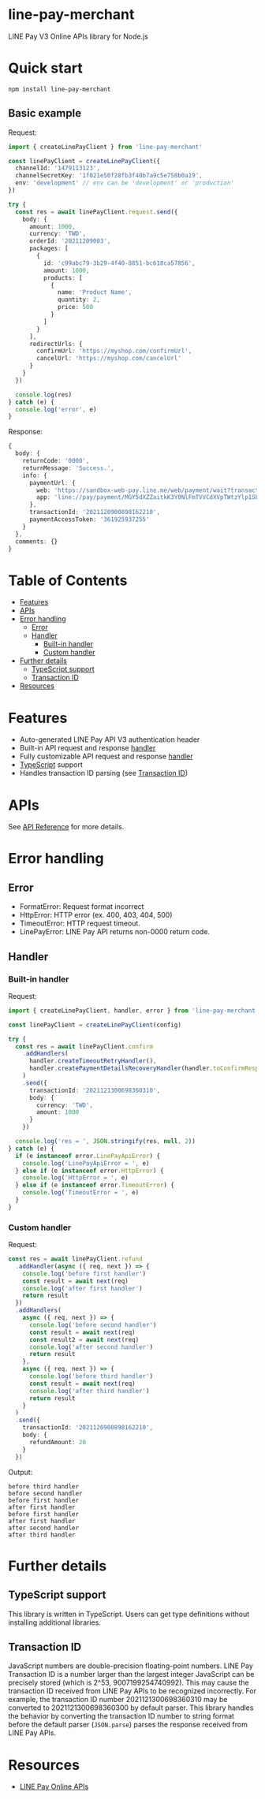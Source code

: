 <!-- omit in toc -->
# line-pay-merchant

LINE Pay V3 Online APIs library for Node.js

<!-- omit in toc -->
# Quick start

```
npm install line-pay-merchant
```

<!-- omit in toc -->
## Basic example

Request:
```ts
import { createLinePayClient } from 'line-pay-merchant'

const linePayClient = createLinePayClient({
  channelId: '1479113123',
  channelSecretKey: '1f021e50f28fb3f40b7a9c5e758b0a19',
  env: 'development' // env can be 'development' or 'production'
})

try {
  const res = await linePayClient.request.send({
    body: {
      amount: 1000,
      currency: 'TWD',
      orderId: '20211209003',
      packages: [
        {
          id: 'c99abc79-3b29-4f40-8851-bc618ca57856',
          amount: 1000,
          products: [
            {
              name: 'Product Name',
              quantity: 2,
              price: 500
            }
          ]
        }
      ],
      redirectUrls: {
        confirmUrl: 'https://myshop.com/confirmUrl',
        cancelUrl: 'https://myshop.com/cancelUrl'
      }
    }
  })

  console.log(res)
} catch (e) {
  console.log('error', e)
}
```

Response:
```ts
{
  body: {
    returnCode: '0000',
    returnMessage: 'Success.',
    info: {
      paymentUrl: {
        web: 'https://sandbox-web-pay.line.me/web/payment/wait?transactionReserveId=MGG5dXZZaatkK3Y0NlFmTVVCdXVpTWtyYlp1SEhVQUwwRnkzRkhTTXBQRjZRV0pkUEFJbGhWdzNiU0M2ZlBFTA',
        app: 'line://pay/payment/MGY5dXZZaitkK3Y0NlFmTVVCdXVpTWtzYlp1SEhVQUwwRnkzRkhTTXBQRjZRV0pkUEFJcGhWdzNiU0M2ZlBFTA'
      },
      transactionId: '2021120900898162210',
      paymentAccessToken: '361925937255'
    }
  },
  comments: {}
}
```

<!-- omit in toc -->
# Table of Contents

- [Features](#features)
- [APIs](#apis)
- [Error handling](#error-handling)
  - [Error](#error)
  - [Handler](#handler)
    - [Built-in handler](#built-in-handler)
    - [Custom handler](#custom-handler)
- [Further details](#further-details)
  - [TypeScript support](#typescript-support)
  - [Transaction ID](#transaction-id)
- [Resources](#resources)


# Features

- Auto-generated LINE Pay API V3 authentication header
- Built-in API request and response [handler](#built-in-handler)
- Fully customizable API request and response [handler](#custom-handler)
- [TypeScript](http://typescript.net/) support
- Handles transaction ID parsing (see [Transaction ID](#transaction-id))

# APIs

See [API Reference](https://enylin.github.io/line-pay-merchant/api-reference/request.html) for more details.

# Error handling

## Error

- FormatError: Request format incorrect
- HttpError: HTTP error (ex. 400, 403, 404, 500)
- TimeoutError: HTTP request timeout.
- LinePayError: LINE Pay API returns non-0000 return code.

## Handler

### Built-in handler

Request:
```ts
import { createLinePayClient, handler, error } from 'line-pay-merchant'

const linePayClient = createLinePayClient(config)

try {
  const res = await linePayClient.confirm
    .addHandlers(
      handler.createTimeoutRetryHandler(),
      handler.createPaymentDetailsRecoveryHandler(handler.toConfirmResponse)
    )
    .send({
      transactionId: '2021121300698360310',
      body: {
        currency: 'TWD',
        amount: 1000
      }
    })

  console.log('res = ', JSON.stringify(res, null, 2))
} catch (e) {
  if (e instanceof error.LinePayApiError) {
    console.log('LinePayApiError = ', e)
  } else if (e instanceof error.HttpError) {
    console.log('HttpError = ', e)
  } else if (e instanceof error.TimeoutError) {
    console.log('TimeoutError = ', e)
  }
}
```

### Custom handler

Request:
```ts
const res = await linePayClient.refund
  .addHandler(async ({ req, next }) => {
    console.log('before first handler')
    const result = await next(req)
    console.log('after first handler')
    return result
  })
  .addHandlers(
    async ({ req, next }) => {
      console.log('before second handler')
      const result = await next(req)
      const result2 = await next(req)
      console.log('after second handler')
      return result
    },
    async ({ req, next }) => {
      console.log('before third handler')
      const result = await next(req)
      console.log('after third handler')
      return result
    }
  )
  .send({
    transactionId: '2021120900898162210',
    body: {
      refundAmount: 20
    }
  })
```

Output:
```
before third handler
before second handler
before first handler
after first handler
before first handler
after first handler
after second handler
after third handler
```

# Further details

## TypeScript support

This library is written in TypeScript. Users can get type definitions without installing additional libraries.

## Transaction ID

JavaScript numbers are double-precision floating-point numbers.
LINE Pay Transaction ID is a number larger than the largest integer JavaScript can be precisely stored (which is 2^53, 9007199254740992).
This may cause the transaction ID received from LINE Pay APIs to be recognized incorrectly. For example, the transaction ID number 2021121300698360310 may be converted to 2021121300698360300 by default parser.
This library handles the behavior by converting the transaction ID number to string format before the default parser (`JSON.parse`) parses the response received from LINE Pay APIs.

# Resources

- [LINE Pay Online APIs](https://pay.line.me/tw/developers/apis/onlineApis?locale=en_US)
